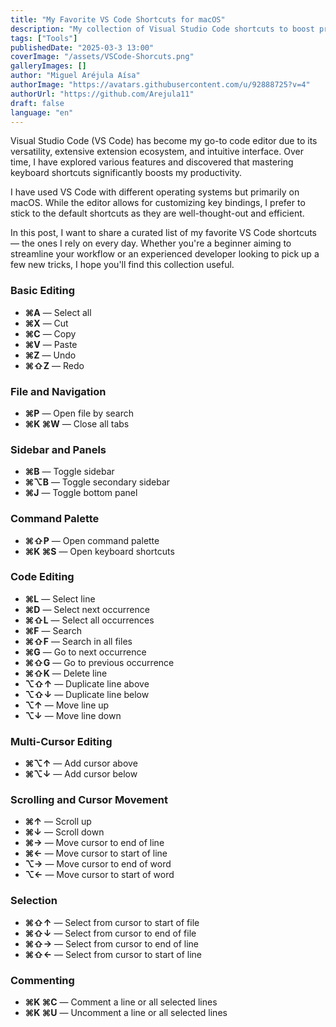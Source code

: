 ```yaml
---
title: "My Favorite VS Code Shortcuts for macOS"
description: "My collection of Visual Studio Code shortcuts to boost productivity."
tags: ["Tools"]
publishedDate: "2025-03-3 13:00"
coverImage: "/assets/VSCode-Shorcuts.png"
galleryImages: []
author: "Miguel Aréjula Aísa"
authorImage: "https://avatars.githubusercontent.com/u/92888725?v=4"
authorUrl: "https://github.com/Arejula11"
draft: false
language: "en"
---
```


Visual Studio Code (VS Code) has become my go-to code editor due to its versatility, extensive extension ecosystem, and intuitive interface. Over time, I have explored various features and discovered that mastering keyboard shortcuts significantly boosts my productivity.  

I have used VS Code with different operating systems but primarily on macOS. While the editor allows for customizing key bindings, I prefer to stick to the default shortcuts as they are well-thought-out and efficient.  

In this post, I want to share a curated list of my favorite VS Code shortcuts — the ones I rely on every day. Whether you're a beginner aiming to streamline your workflow or an experienced developer looking to pick up a few new tricks, I hope you'll find this collection useful.  


### Basic Editing
- **⌘A** — Select all 
- **⌘X** — Cut 
- **⌘C** — Copy 
- **⌘V** — Paste 
- **⌘Z** — Undo 
- **⌘⇧Z** — Redo 

### File and Navigation
- **⌘P** — Open file by search 
- **⌘K ⌘W** — Close all tabs 

### Sidebar and Panels
- **⌘B** — Toggle sidebar 
- **⌘⌥B** — Toggle secondary sidebar
- **⌘J** — Toggle bottom panel 

### Command Palette
- **⌘⇧P** — Open command palette
- **⌘K ⌘S** — Open keyboard shortcuts

### Code Editing
- **⌘L** — Select line 
- **⌘D** — Select next occurrence
- **⌘⇧L** — Select all occurrences
- **⌘F** — Search 
- **⌘⇧F** — Search in all files 
- **⌘G** — Go to next occurrence
- **⌘⇧G** — Go to previous occurrence
- **⌘⇧K** — Delete line 
- **⌥⇧↑** — Duplicate line above 
- **⌥⇧↓** — Duplicate line below 
- **⌥↑** — Move line up
- **⌥↓** — Move line down 


### Multi-Cursor Editing
- **⌘⌥↑** — Add cursor above 
- **⌘⌥↓** — Add cursor below 

### Scrolling and Cursor Movement
- **⌘↑** — Scroll up 
- **⌘↓** — Scroll down 
- **⌘→** — Move cursor to end of line 
- **⌘←** — Move cursor to start of line 
- **⌥→** — Move cursor to end of word 
- **⌥←** — Move cursor to start of word 

### Selection
- **⌘⇧↑** — Select from cursor to start of file 
- **⌘⇧↓** — Select from cursor to end of file 
- **⌘⇧→** — Select from cursor to end of line 
- **⌘⇧←** — Select from cursor to start of line 

### Commenting
- **⌘K ⌘C** — Comment a line or all selected lines 
- **⌘K ⌘U** — Uncomment a line or all selected lines 